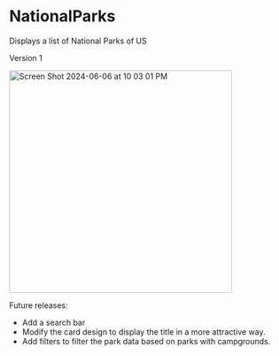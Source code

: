 # NationalParks
Displays a list of National Parks of US

Version 1


<img width="402" alt="Screen Shot 2024-06-06 at 10 03 01 PM" src="https://github.com/pratyushajog/NationalParks/assets/65998064/c76a0bfb-9796-49a0-94b1-9a02ba638536">


Future releases:
- Add a search bar
- Modify the card design to display the title in a more attractive way.
- Add filters to filter the park data based on parks with campgrounds.

